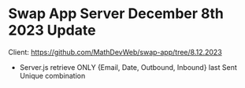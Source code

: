 # Swap App Server December 8th 2023 Update

Client: https://github.com/MathDevWeb/swap-app/tree/8.12.2023

- Server.js retrieve ONLY {Email, Date, Outbound, Inbound} last Sent Unique combination

